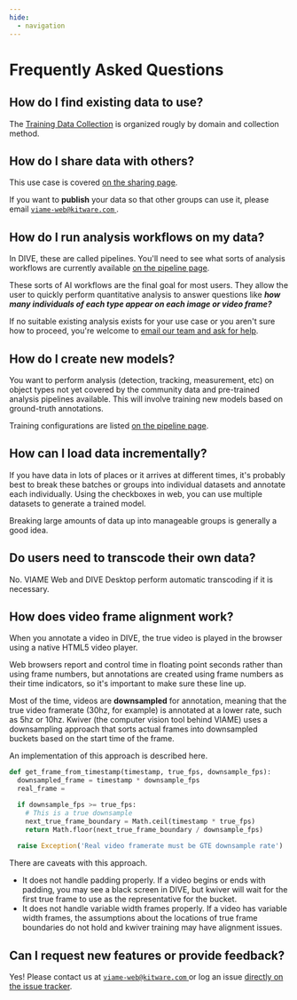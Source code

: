 ```yaml
---
hide:
  - navigation
---
```


# Frequently Asked Questions

## How do I find existing data to use?

The [Training Data Collection](https://viame.kitware.com/#/collection/5e4c256ca0fc86aa03120c34) is organized rougly by domain and collection method.

## How do I share data with others?

This use case is covered [on the sharing page](Web-Version.md#sharing-data-with-teams).

If you want to **publish** your data so that other groups can use it, please email <a href="mailto:viame-web@kitware.com"> `viame-web@kitware.com` </a>.

## How do I run analysis workflows on my data?

In DIVE, these are called pipelines.  You'll need to see what sorts of analysis workflows are currently available [on the pipeline page](Pipeline-Documentation.md).

These sorts of AI workflows are the final goal for most users.  They allow the user to quickly perform quantitative analysis to answer questions like **_how many individuals of each type appear on each image or video frame?_**

If no suitable existing analysis exists for your use case or you aren't sure how to proceed, you're welcome to [email our team and ask for help](index.md#get-help).

## How do I create new models?

You want to perform analysis (detection, tracking, measurement, etc) on object types not yet covered by the community data and pre-trained analysis pipelines available. This will involve training new models based on ground-truth annotations.

Training configurations are listed [on the pipeline page](Pipeline-Documentation.md).

## How can I load data incrementally?

If you have data in lots of places or it arrives at different times, it's probably best to break these batches or groups into individual datasets and annotate each individually.  Using the checkboxes in web, you can use multiple datasets to generate a trained model.

Breaking large amounts of data up into manageable groups is generally a good idea.

## Do users need to transcode their own data?

No. VIAME Web and DIVE Desktop perform automatic transcoding if it is necessary.

## How does video frame alignment work?

When you annotate a video in DIVE, the true video is played in the browser using a native HTML5 video player.

Web browsers report and control time in floating point seconds rather than using frame numbers, but annotations are created using frame numbers as their time indicators, so it's important to make sure these line up.

Most of the time, videos are **downsampled** for annotation, meaning that the true video framerate (30hz, for example) is annotated at a lower rate, such as 5hz or 10hz.  Kwiver (the computer vision tool behind VIAME) uses a downsampling approach that sorts actual frames into downsampled buckets based on the start time of the frame.

An implementation of this approach is described here.

```python
def get_frame_from_timestamp(timestamp, true_fps, downsample_fps):
  downsampled_frame = timestamp * downsample_fps
  real_frame = 

  if downsample_fps >= true_fps:
    # This is a true downsample
    next_true_frame_boundary = Math.ceil(timestamp * true_fps)
    return Math.floor(next_true_frame_boundary / downsample_fps)
  
  raise Exception('Real video framerate must be GTE downsample rate')
```

There are caveats with this approach.

* It does not handle padding properly.  If a video begins or ends with padding, you may see a black screen in DIVE, but kwiver will wait for the first true frame to use as the representative for the bucket.
* It does not handle variable width frames properly.  If a video has variable width frames, the assumptions about the locations of true frame boundaries do not hold and kwiver training may have alignment issues.

## Can I request new features or provide feedback?

Yes!  Please contact us at <a href="mailto:viame-web@kitware.com"> `viame-web@kitware.com` </a> or log an issue [directly on the issue tracker](https://github.com/Kitware/dive/issues).
